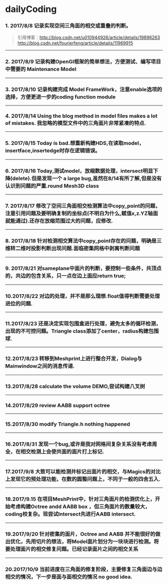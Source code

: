 # dailyCoding
### 1. 2017/8/8 记录实现空间三角面的相交或重叠的判断。
> 引用博客：http://blog.csdn.net/u010944926/article/details/19896263
> 			http://blog.csdn.net/fourierfeng/article/details/11969915
---
### 2. 2017/8/9 记录构建OpenGl框架的简单想法，方便测试、编写项目中需要的 Maintenance Model
---
### 3. 2017/8/10 记录构建完成 Model FrameWork，注意enable选项的选择，方便更进一步的coding function module
---
### 4. 2017/8/14 Using the blog method in model files makes a lot of mistakes. 我忽略的模型文件中的三角面片非常紧凑的特点.
---
### 5. 2017/8/15 Today is bad.想重新构建HDS,在读取model，insertface,insertedge时存在逻辑错误。
---
### 6. 2017/8/16 Today,测试model，放缩数据处理，intersect明显下降(delete).但是发现一个 a large bug,虽然在8/14有所了解,但是没有认识到问题的严重.round Mesh3D class
---
### 7. 2017/8/17 修改了空间三角面相交检测算法中copy_point的问题，注意引用问题及要明确复制的坐标点(不明白为什么,赋值x,z.YZ轴面就能通过).还存在放缩范围过大的问题，应修改.
---
### 8. 2017/8/18 针对检测相交算法中copy_point存在的问题，明确是三维转二维时投影判断出现问题.面临密集网格中剥离判断问题
---
### 9. 2017/8/21 对sameplane中面片的判断，要控制一些条件，共顶点的，共边的包含关系，只一点在边上面应return true;
---
### 10.2017/8/22 对边的处理，并不是那么理想.float值得判断需要处理进位的问题.
---
### 11.2017/8/23 还是决定实现包围盒进行处理，避免太多的循环检测，出现的不可控问题。Triangle class添加了center，radius构建包围球.
---
### 12.2017/8/23 转移到Meshprint上进行整合开发，Dialog与Mainwindow之间的消息传递.
---
### 13.2017/8/28 calculate the volume DEMO,尝试构建八叉树
---
### 14.2017/8/29 review AABB support octree
---
### 15.2017/8/30 modify Triangle.h nothing happened
---
### 16.2017/8/31 发现一个bug,或许是我对网格间复杂关系没有考虑周全，在相交检测上会使共面的面片打上标记.
---
### 17.2017/9/8 大致可以能检测并标记出面片的相交，与Magics的对比上发现它的预处理功能，在数的圆整问题上，不同于一般的四舍五入.
---
### 18.2017/9.15 在项目MeshPrint中，针对三角面片的检测优化上，开始考虑构建Octree andd AABB box ，但三角面片的数量较大，coding校复杂。现尝试Intersect先进行AABB intersect.
---
### 19.2017/9/20 针对密集的面片，Octree and AABB 并不能很好的做出优化，先用切片的想法，将Model面片划分为一块块进行检测。将要处理面片的相交修复问题。已经记录面片之间的相交关系
---
### 20.2017/10/9 当前进度在三角面的修复阶段，主要修复三角面边与边相交的情况，下一步是面与面相交的情况 no good idea.